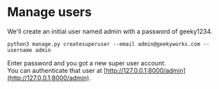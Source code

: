 # Manage users
We'll create an initial user named admin with a password of geeky1234.
```
python3 manage.py createsuperuser --email admin@geekyworks.com --username admin
```
Enter password and you got a new super user account.  
You can authenticate that user at [http://127.0.0.1:8000/admin](http://127.0.0.1:8000/admin).
